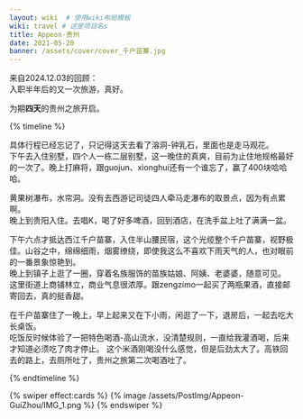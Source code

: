 ```yaml
---
layout: wiki  # 使用wiki布局模板
wiki: travel # 这是项目名s
title: Appeon-贵州
date: 2021-05-20 
banner: /assets/cover/cover_千户苗寨.jpg
---
```


来自2024.12.03的回顾：  
入职半年后的又一次旅游，真好。

为期**四天**的贵州之旅开启。

{% timeline %}

<!-- node 2021.05.20 天河潭-溶洞 -->
具体行程已经忘记了，只记得这天去看了溶洞-钟乳石，里面也是走马观花。  
下午去入住别墅，四个人一栋二层别墅，这一晚住的真爽，目前为止住地规格最好的一次了。晚上打麻将，跟guojun、xionghui还有一个谁忘了，赢了400块哈哈哈。

<!-- node 2021.05.21 黄果树瀑布 -->
黄果树瀑布，水帘洞。没有去西游记司徒四人牵马走瀑布的取景点，因为有点累啊。  
晚上到贵阳入住。去唱K，喝了好多啤酒，回到酒店，在洗手盆上吐了满满一盆。

<!-- node 2021.05.22 西江千户苗寨 -->
下午六点才抵达西江千户苗寨，入住半山腰民宿，这个光缆整个千户苗寨，视野极佳。山谷之中，绵绵细雨，烟雾缭绕，即使我这么不喜欢下雨天气的人，也对眼前的一番景象惊艳到。  
晚上到镇子上逛了一圈，穿着名族服饰的苗族姑娘、阿姨、老婆婆，随意可见。  
这里街道上商铺林立，商业气息很浓厚。跟zengzimo一起买了两瓶果酒，直接邮寄回去，真的挺香甜。

<!-- node 2021.05.23 高山流水 -->
在千户苗寨住了一晚上，早上起来又在下小雨，闲逛了一下，退房后，一起去吃大长桌饭。  
吃饭反时候体验了一把特色喝酒-高山流水，没清楚规则，一直给我灌酒喝，后来才知道必须吃了肉才停止。
这个米酒刚喝没什么感觉，但是后劲太大了。高铁回去的路上，去厕所吐了，贵州之旅第二次喝酒吐了。

{% endtimeline %}

{% swiper effect:cards %}
{% image /assets/PostImg/Appeon-GuiZhou/IMG_1.png %}
{% endswiper %}
